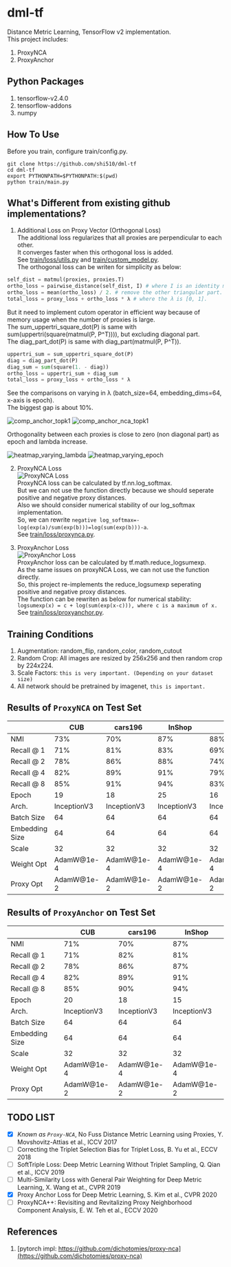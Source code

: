 # dml-tf
Distance Metric Learning, TensorFlow v2 implementation.  
This project includes:  
1. ProxyNCA  
2. ProxyAnchor  

## Python Packages
1. tensorflow-v2.4.0  
2. tensorflow-addons  
3. numpy  

## How To Use
Before you train, configure train/config.py.  
```
git clone https://github.com/shi510/dml-tf
cd dml-tf
export PYTHONPATH=$PYTHONPATH:$(pwd)
python train/main.py
```

## What's Different from existing github implementations?

1. Additional Loss on Proxy Vector (Orthogonal Loss)  
The additional loss regularizes that all proxies are perpendicular to each other.  
It converges faster when this orthogonal loss is added.  
See [train/loss/utils.py](train/loss/utils.py) and [train/custom_model.py](train/custom_model.py).  
The orthogonal loss can be writen for simplicity as below:  
```python
self_dist = matmul(proxies, proxies.T)
ortho_loss = pairwise_distance(self_dist, I) # where I is an identity matrix.
ortho_loss = mean(ortho_loss) / 2. # remove the other triangular part.
total_loss = proxy_loss + ortho_loss * λ # where the λ is [0, 1].
```
But it need to implement cutom operator in efficient way because of memory usage when the number of proxies is large.  
The sum_uppertri_square_dot(P) is same with sum(uppertri(square(matmul(P, P^T)))), but excluding diagonal part.  
The diag_part_dot(P) is same with diag_part(matmul(P, P^T)).  
```python
uppertri_sum = sum_uppertri_square_dot(P)
diag = diag_part_dot(P)
diag_sum = sum(square(1. - diag))
ortho_loss = uppertri_sum + diag_sum
total_loss = proxy_loss + ortho_loss * λ
```
See the comparisons on varying in λ (batch_size=64, embedding_dims=64, x-axis is epoch).  
The biggest gap is about 10%.  

![comp_anchor_topk1](docs/images/comp_anchor_topk1.jpg)
![comp_anchor_nca_topk1](docs/images/comp_anchor_nca_topk1.jpg)

Orthogonality between each proxies is close to zero (non diagonal part) as epoch and lambda increase.  

![heatmap_varying_lambda](docs/images/heatmap_varying_lambda_inshop.jpg)
![heatmap_varying_epoch](docs/images/heatmap_varying_epoch_inshop.jpg)

2. ProxyNCA Loss  
![ProxyNCA Loss](docs/images/proxynca_loss.jpg)  
ProxyNCA loss can be calculated by tf.nn.log_softmax.  
But we can not use the function directly because we should seperate positive and negative proxy distances.  
Also we should consider numerical stability of our log_softmax implementation.  
So, we can rewrite `negative log_softmax=-log(exp(a)/sum(exp(b)))=log(sum(exp(b)))-a`.  
See [train/loss/proxynca.py](train/loss/proxynca.py).  

3. ProxyAnchor Loss  
![ProxyAnchor Loss](docs/images/proxyanchor_loss.jpg)  
ProxyAnchor loss can be calculated by tf.math.reduce_logsumexp.  
As the same issues on proxyNCA Loss, we can not use the function directly.  
So, this project re-implements the reduce_logsumexp seperating positive and negative proxy distances.  
The function can be rewriten as below for numerical stability:  
`logsumexp(x) = c + log(sum(exp(x-c))), where c is a maximum of x.`  
See [train/loss/proxyanchor.py](train/loss/proxyanchor.py).  

## Training Conditions
1. Augmentation: random_flip, random_color, random_cutout  
2. Random Crop: All images are resized by 256x256 and then random crop by 224x224.  
3. Scale Factors: `this is very important. (Depending on your dataset size)`  
4. All network should be pretrained by imagenet, `this is important.`  

## Results of `ProxyNCA` on Test Set
|                 | CUB         | cars196     | InShop      | SOP         |
|-----------------|-------------|-------------|-------------|-------------|
| NMI             | 73%         | 70%         | 87%         | 88%         |
| Recall @ 1      | 71%         | 81%         | 83%         | 69%         |
| Recall @ 2      | 78%         | 86%         | 88%         | 74%         |
| Recall @ 4      | 82%         | 89%         | 91%         | 79%         |
| Recall @ 8      | 85%         | 91%         | 94%         | 83%         |
| Epoch           | 19          | 18          | 25          | 16          |
| Arch.           | InceptionV3 | InceptionV3 | InceptionV3 | InceptionV3 |
| Batch Size      | 64          | 64          | 64          | 64          |
| Embedding Size  | 64          | 64          | 64          | 64          |
| Scale           | 32          | 32          | 32          | 32          |
| Weight Opt      | AdamW@1e-4  | AdamW@1e-4  | AdamW@1e-4  | AdamW@1e-4  |
| Proxy Opt       | AdamW@1e-2  | AdamW@1e-2  | AdamW@1e-2  | AdamW@1e-2  |

## Results of `ProxyAnchor` on Test Set
|                 | CUB         | cars196     | InShop      |
|-----------------|-------------|-------------|-------------|
| NMI             | 71%         | 70%         | 87%         |
| Recall @ 1      | 71%         | 82%         | 81%         |
| Recall @ 2      | 78%         | 86%         | 87%         |
| Recall @ 4      | 82%         | 89%         | 91%         |
| Recall @ 8      | 85%         | 90%         | 94%         |
| Epoch           | 20          | 18          | 15          |
| Arch.           | InceptionV3 | InceptionV3 | InceptionV3 |
| Batch Size      | 64          | 64          | 64          |
| Embedding Size  | 64          | 64          | 64          |
| Scale           | 32          | 32          | 32          |
| Weight Opt      | AdamW@1e-4  | AdamW@1e-4  | AdamW@1e-4  |
| Proxy Opt       | AdamW@1e-2  | AdamW@1e-2  | AdamW@1e-2  |

## TODO LIST
- [x] *Known as `Proxy-NCA`*, No Fuss Distance Metric Learning using Proxies, Y. Movshovitz-Attias et al., ICCV 2017
- [ ] Correcting the Triplet Selection Bias for Triplet Loss, B. Yu et al., ECCV 2018
- [ ] SoftTriple Loss: Deep Metric Learning Without Triplet Sampling, Q. Qian et al., ICCV 2019
- [ ] Multi-Similarity Loss with General Pair Weighting for Deep Metric Learning, X. Wang et at., CVPR 2019
- [x] Proxy Anchor Loss for Deep Metric Learning, S. Kim et al., CVPR 2020
- [ ] ProxyNCA++: Revisiting and Revitalizing Proxy Neighborhood Component Analysis, E. W. Teh et al., ECCV 2020

## References
1. [pytorch impl: https://github.com/dichotomies/proxy-nca](https://github.com/dichotomies/proxy-nca)
